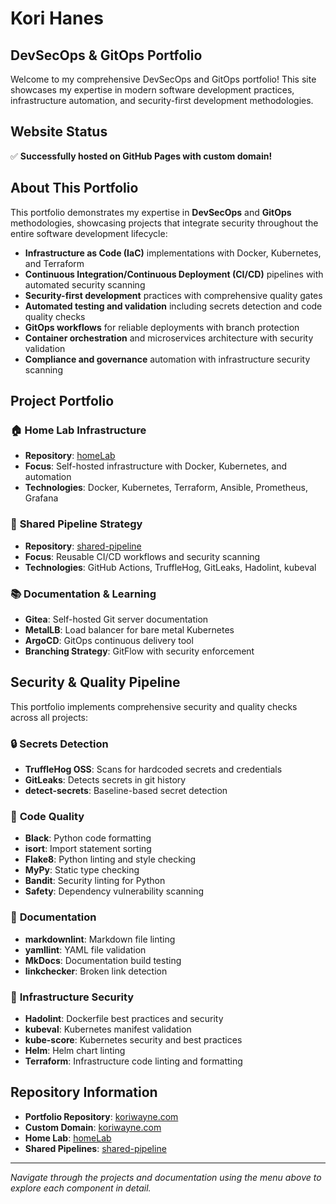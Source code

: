 # Kori Hanes
## DevSecOps & GitOps Portfolio

Welcome to my comprehensive DevSecOps and GitOps portfolio! This site showcases my expertise in modern software development practices, infrastructure automation, and security-first development methodologies.

## Website Status
✅ **Successfully hosted on GitHub Pages with custom domain!**

## About This Portfolio

This portfolio demonstrates my expertise in **DevSecOps** and **GitOps** methodologies, showcasing projects that integrate security throughout the entire software development lifecycle:

- **Infrastructure as Code (IaC)** implementations with Docker, Kubernetes, and Terraform
- **Continuous Integration/Continuous Deployment (CI/CD)** pipelines with automated security scanning
- **Security-first development** practices with comprehensive quality gates
- **Automated testing and validation** including secrets detection and code quality checks
- **GitOps workflows** for reliable deployments with branch protection
- **Container orchestration** and microservices architecture with security validation
- **Compliance and governance** automation with infrastructure security scanning

## Project Portfolio

### 🏠 **Home Lab Infrastructure**
- **Repository**: [homeLab](https://github.com/KurhyWns/homeLab)
- **Focus**: Self-hosted infrastructure with Docker, Kubernetes, and automation
- **Technologies**: Docker, Kubernetes, Terraform, Ansible, Prometheus, Grafana

### 🔄 **Shared Pipeline Strategy**
- **Repository**: [shared-pipeline](https://github.com/KurhyWns/shared-pipeline)
- **Focus**: Reusable CI/CD workflows and security scanning
- **Technologies**: GitHub Actions, TruffleHog, GitLeaks, Hadolint, kubeval

### 📚 **Documentation & Learning**
- **Gitea**: Self-hosted Git server documentation
- **MetalLB**: Load balancer for bare metal Kubernetes
- **ArgoCD**: GitOps continuous delivery tool
- **Branching Strategy**: GitFlow with security enforcement

## Security & Quality Pipeline

This portfolio implements comprehensive security and quality checks across all projects:

### 🔒 **Secrets Detection**
- **TruffleHog OSS**: Scans for hardcoded secrets and credentials
- **GitLeaks**: Detects secrets in git history
- **detect-secrets**: Baseline-based secret detection

### 🐍 **Code Quality**
- **Black**: Python code formatting
- **isort**: Import statement sorting
- **Flake8**: Python linting and style checking
- **MyPy**: Static type checking
- **Bandit**: Security linting for Python
- **Safety**: Dependency vulnerability scanning

### 📝 **Documentation**
- **markdownlint**: Markdown file linting
- **yamllint**: YAML file validation
- **MkDocs**: Documentation build testing
- **linkchecker**: Broken link detection

### 🐳 **Infrastructure Security**
- **Hadolint**: Dockerfile best practices and security
- **kubeval**: Kubernetes manifest validation
- **kube-score**: Kubernetes security and best practices
- **Helm**: Helm chart linting
- **Terraform**: Infrastructure code linting and formatting

## Repository Information
- **Portfolio Repository**: [koriwayne.com](https://github.com/KurhyWns/koriwayne.com)
- **Custom Domain**: [koriwayne.com](https://koriwayne.com)
- **Home Lab**: [homeLab](https://github.com/KurhyWns/homeLab)
- **Shared Pipelines**: [shared-pipeline](https://github.com/KurhyWns/shared-pipeline)

---

*Navigate through the projects and documentation using the menu above to explore each component in detail.*
